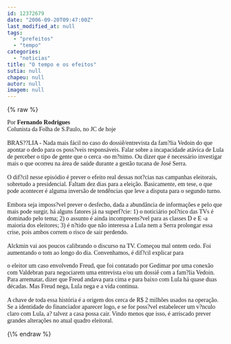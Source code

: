 ```yaml
---
id: 12372679
date: "2006-09-20T09:47:00Z"
last_modified_at: null
tags:
  - "prefeitos"
  - "tempo"
categories:
  - "noticias"
title: "O tempo e os efeitos"
sutia: null
chapeu: null
autor: null
imagem: null
---
```

{\% raw %}
<p><P><FONT face=Verdana>Por <STRONG>Fernando Rodrigues<BR></STRONG>Colunista da Folha de S.Paulo, no JC de hoje<BR><BR>BRAS??LIA - Nada mais fácil no caso do dossiê/entrevista da fam?lia Vedoin do que apontar o dedo para os poss?veis responsáveis. Falar sobre a incapacidade atávica de Lula de perceber o tipo de gente que o cerca -no m?nimo. Ou dizer que é necessário investigar mais o que ocorreu na área de saúde durante a gestão tucana de José Serra. <BR><BR></FONT><FONT face=Verdana>O dif?cil nesse episódio é prever o efeito real dessas not?cias nas campanhas eleitorais, sobretudo a presidencial. Faltam dez dias para a eleição. Basicamente, em tese, o que pode acontecer é alguma inversão de tendências que leve a disputa para o segundo turno. <BR><BR>Embora seja imposs?vel prever o desfecho, dada a abundância de informações e pelo que mais pode surgir, há alguns fatores já na superf?cie: 1) o noticiário pol?tico das TVs é dominado pelo tema; 2) o assunto é ainda incompreens?vel para as classes D e E -a maioria dos eleitores; 3) é n?tido que não interessa a Lula nem a Serra prolongar essa crise, pois ambos correm o risco de sair perdendo. <BR><BR></FONT><FONT face=Verdana>Alckmin vai aos poucos calibrando o discurso na TV. Começou mal ontem cedo. Foi aumentando o tom ao longo do dia. Convenhamos, é dif?cil explicar para</p>
<p> o eleitor um caso envolvendo Freud, que foi contatado por Gedimar por uma conexão com Valdebran para negociarem uma entrevista e/ou um dossiê com a fam?lia Vedoin. Para arrematar, dizer que Freud andava para cima e para baixo com Lula há quase duas décadas. Mas Freud nega, Lula nega e a vida continua.<BR><BR></FONT><FONT face=Verdana>A chave de toda essa história é a origem dos cerca de R$ 2 milhões usados na operação. Se a identidade do financiador aparecer logo, e se for poss?vel estabelecer um v?nculo claro com Lula, a? talvez a casa possa cair. Vindo menos que isso, é arriscado prever grandes alterações no atual quadro eleitoral.</FONT></P> </p>
{\% endraw %}